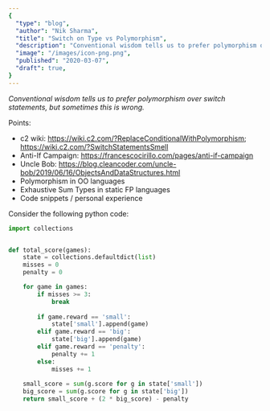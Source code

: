 ```yaml
---
{
  "type": "blog",
  "author": "Nik Sharma",
  "title": "Switch on Type vs Polymorphism",
  "description": "Conventional wisdom tells us to prefer polymorphism over switch statements, but sometimes this is wrong.",
  "image": "/images/icon-png.png",
  "published": "2020-03-07",
  "draft": true,
}
---
```


_Conventional wisdom tells us to prefer polymorphism over switch statements, but sometimes this is wrong._

Points:
- c2 wiki: https://wiki.c2.com/?ReplaceConditionalWithPolymorphism; https://wiki.c2.com/?SwitchStatementsSmell
- Anti-If Campaign: https://francescocirillo.com/pages/anti-if-campaign
- Uncle Bob: https://blog.cleancoder.com/uncle-bob/2019/06/16/ObjectsAndDataStructures.html
- Polymorphism in OO languages
- Exhaustive Sum Types in static FP languages
- Code snippets / personal experience

Consider the following python code:

```python
import collections


def total_score(games):
    state = collections.defaultdict(list)
    misses = 0
    penalty = 0

    for game in games:
        if misses >= 3:
            break
    
        if game.reward == 'small':
            state['small'].append(game)
        elif game.reward == 'big':
            state['big'].append(game)
        elif game.reward == 'penalty':
            penalty += 1
        else:
            misses += 1
  
    small_score = sum(g.score for g in state['small'])
    big_score = sum(g.score for g in state['big'])
    return small_score + (2 * big_score) - penalty
```